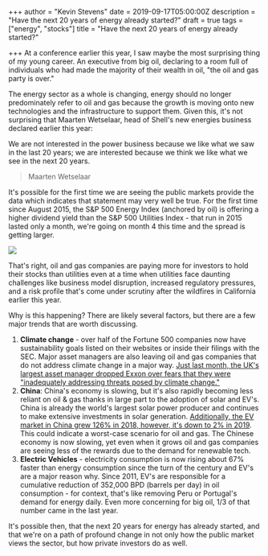 +++
author = "Kevin Stevens"
date = 2019-09-17T05:00:00Z
description = "Have the next 20 years of energy already started?"
draft = true
tags = ["energy", "stocks"]
title = "Have the next 20 years of energy already started?"

+++
At a conference earlier this year, I saw maybe the most surprising thing of my young career. An executive from big oil, declaring to a room full of individuals who had made the majority of their wealth in oil, "the oil and gas party is over."

The energy sector as a whole is changing, energy should no longer predominately refer to oil and gas because the growth is moving onto new technologies and the infrastructure to support them. Given this, it's not surprising that Maarten Wetselaar, head of Shell's new energies business declared earlier this year:

We are not interested in the power business because we like what we saw in the last 20 years; we are interested because we think we like what we see in the next 20 years.

> Maarten Wetselaar

It's possible for the first time we are seeing the public markets provide the data which indicates that statement may very well be true. For the first time since August 2015, the S&P 500 Energy Index (anchored by oil) is offering a higher dividend yield than the S&P 500 Utilities Index - that run in 2015 lasted only a month, we're going on month 4 this time and the spread is getting larger.

![](https://uploads-ssl.webflow.com/5e48473b353d45d55cad8931/5e48488b9ce53460296434f2_5e0681d50d37a1500f1fbec0_5dfa398638eeb72a8c71aa8e_Screen-Shot-2019-08-26-at-1.33.27-PM.png)

That's right, oil and gas companies are paying more for investors to hold their stocks than utilities even at a time when utilities face daunting challenges like business model disruption, increased regulatory pressures, and a risk profile that's come under scrutiny after the wildfires in California earlier this year.

Why is this happening? There are likely several factors, but there are a few major trends that are worth discussing.

1. **Climate change** - over half of the Fortune 500 companies now have sustainability goals listed on their websites or inside their filings with the SEC. Major asset managers are also leaving oil and gas companies that do not address climate change in a major way. [Just last month, the UK's largest asset manager dropped Exxon over fears that they were "inadequately addressing threats posed by climate change."](https://seekingalpha.com/news/3473007-big-u-k-investor-dumps-exxon-climate-change)
2. **China**: China's economy is slowing, but it's also rapidly becoming less reliant on oil & gas thanks in large part to the adoption of solar and EV's. China is already the world's largest solar power producer and continues to make extensive investments in solar generation. [Additionally, the EV market in China grew 126% in 2018, however, it's down to 2% in 2019](https://qz.com/1641512/chinas-electric-vehicle-sales-grew-126-a-year-ago-now-theyre-at-2/). This could indicate a worst-case scenario for oil and gas. The Chinese economy is now slowing, yet even when it grows oil and gas companies are seeing less of the rewards due to the demand for renewable tech.
3. **Electric Vehicles** - electricity consumption is now rising about 67% faster than energy consumption since the turn of the century and EV's are a major reason why. Since 2011, EV's are responsible for a cumulative reduction of 352,000 BPD (barrels per day) in oil consumption - for context, that's like removing Peru or Portugal's demand for energy daily. Even more concerning for big oil, 1/3 of that number came in the last year.

It's possible then, that the next 20 years for energy has already started, and that we're on a path of profound change in not only how the public market views the sector, but how private investors do as well.